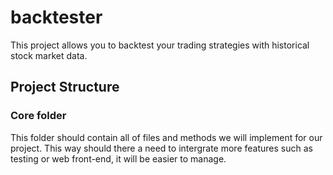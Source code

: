 # backtester
This project allows you to backtest your trading strategies with historical stock market data. 

## Project Structure

### Core folder
This folder should contain all of files and methods we will implement for our project. This way should there a need to intergrate more features such as testing or web front-end, it will be easier to manage. 